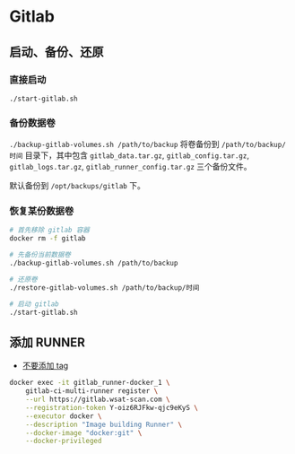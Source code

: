 # Gitlab

## 启动、备份、还原

### 直接启动

`./start-gitlab.sh`

### 备份数据卷

`./backup-gitlab-volumes.sh /path/to/backup` 将卷备份到 `/path/to/backup/时间` 目录下，其中包含 `gitlab_data.tar.gz`, `gitlab_config.tar.gz`, `gitlab_logs.tar.gz`, `gitlab_runner_config.tar.gz` 三个备份文件。

默认备份到 `/opt/backups/gitlab` 下。

### 恢复某份数据卷

```sh
# 首先移除 gitlab 容器
docker rm -f gitlab

# 先备份当前数据卷
./backup-gitlab-volumes.sh /path/to/backup

# 还原卷
./restore-gitlab-volumes.sh /path/to/backup/时间

# 启动 gitlab
./start-gitlab.sh
```

## 添加 RUNNER

- [不要添加 tag](https://forum.gitlab.com/t/the-job-is-stuck-because-you-dont-have-any-active-runners/20838/2)

```sh
docker exec -it gitlab_runner-docker_1 \
    gitlab-ci-multi-runner register \
    --url https://gitlab.wsat-scan.com \
    --registration-token Y-oiz6RJFkw-qjc9eKyS \
    --executor docker \
    --description "Image building Runner" \
    --docker-image "docker:git" \
    --docker-privileged
```

